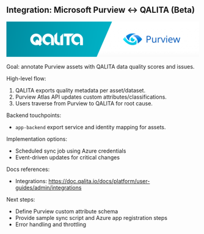 ## Integration: Microsoft Purview ↔ QALITA (Beta)

<p align="center">
  <img width="800px" height="auto" src="../../../../img/integration/qalita-x-purview.png"/>
</p>

Goal: annotate Purview assets with QALITA data quality scores and issues.

High-level flow:

1. QALITA exports quality metadata per asset/dataset.
2. Purview Atlas API updates custom attributes/classifications.
3. Users traverse from Purview to QALITA for root cause.

Backend touchpoints:

- `app-backend` export service and identity mapping for assets.

Implementation options:

- Scheduled sync job using Azure credentials
- Event-driven updates for critical changes

Docs references:

- Integrations: https://doc.qalita.io/docs/platform/user-guides/admin/integrations

Next steps:

- Define Purview custom attribute schema
- Provide sample sync script and Azure app registration steps
- Error handling and throttling


